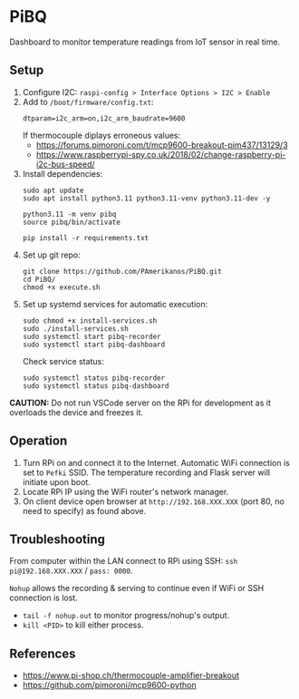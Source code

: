 # PiBQ
Dashboard to monitor temperature readings from IoT sensor in real time.

## Setup
1. Configure I2C: `raspi-config > Interface Options > I2C > Enable`
2. Add to `/boot/firmware/config.txt`:
    ```
    dtparam=i2c_arm=on,i2c_arm_baudrate=9600
    ```
    If thermocouple diplays erroneous values:
    - https://forums.pimoroni.com/t/mcp9600-breakout-pim437/13129/3
    - https://www.raspberrypi-spy.co.uk/2018/02/change-raspberry-pi-i2c-bus-speed/
3. Install dependencies: 
    ```
    sudo apt update
    sudo apt install python3.11 python3.11-venv python3.11-dev -y
    
    python3.11 -m venv pibq
    source pibq/bin/activate

    pip install -r requirements.txt
    ```
4. Set up git repo:
    ```
    git clone https://github.com/PAmerikanos/PiBQ.git
    cd PiBQ/
    chmod +x execute.sh
    ```
5. Set up systemd services for automatic execution:
    ```
    sudo chmod +x install-services.sh
    sudo ./install-services.sh
    sudo systemctl start pibq-recorder
    sudo systemctl start pibq-dashboard
    ```
    Check service status:
    ```
    sudo systemctl status pibq-recorder
    sudo systemctl status pibq-dashboard
    ```

**CAUTION:** Do not run VSCode server on the RPi for development as it overloads the device and freezes it.

## Operation
1. Turn RPi on and connect it to the Internet. Automatic WiFi connection is set to `Pefki` SSID. The temperature recording and Flask server will initiate upon boot.
2. Locate RPi IP using the WiFi router's network manager.
3. On client device open browser at `http://192.168.XXX.XXX` (port 80, no need to specify) as found above.

## Troubleshooting
From computer within the LAN connect to RPi using SSH: `ssh pi@192.168.XXX.XXX` / `pass: 0000`.

`Nohup` allows the recording & serving to continue even if WiFi or SSH connection is lost.
- `tail -f nohup.out` to monitor progress/nohup's output.
- `kill <PID>` to kill either process.

## References
- https://www.pi-shop.ch/thermocouple-amplifier-breakout
- https://github.com/pimoroni/mcp9600-python
